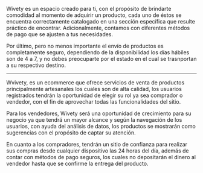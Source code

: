 Wivety es un espacio creado para ti, con el propósito de brindarte comodidad al momento de adquirir un producto, 
cada uno de éstos se encuentra correctamente catalogado en una sección específica que resulte práctico de encontrar. 
Adicionalmente, contamos con diferentes métodos de pago que se ajusten a tus necesidades. 

Por último, pero no menos importante el envío de productos es completamente seguro, dependiendo de la disponibilidad los
días hábiles son de 4 a 7, y no debes preocuparte por el estado en el cual se trasnportan a su respectivo destino. 


______________________________



Wvivety, es un ecommerce que ofrece servicios de venta de productos principalmente artesanales los cuales son de alta calidad, los usuarios 
registrados tendrán la oportunidad de elegir su rol ya sea comprador o vendedor, con el fin de aprovechar todas las funcionalidades del sitio. 

Para los vendedores, Wivety será una oportunidad de crecimiento para su negocio ya que tendrá un mayor alcance y según la navegación de los 
usuarios, con ayuda del análisis de datos, los productos se mostrarán como sugerencias con el propósito de captar su atención. 

En cuanto a los compradores, tendrán un sitio de confianza para realizar sus compras desde cualquier dispositivo las 24 horas del día, 
además de contar con métodos de pago seguros, los cuales no depositarán el dinero al vendedor hasta que se confirme la entrega del producto.


